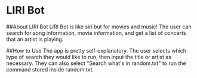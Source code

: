 # LIRI Bot

##About LIRI Bot
LIRI Bot is like siri but for movies and music! The user can search for song information, movie information, and get a list of concerts that an artist is playing.

##How to Use
The app is pretty self-explanatory. The user selects which type of search they would like to run, then input the title or artist as necessary. They can also select "Search what's in random.txt" to run the command stored inside random.txt.

